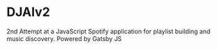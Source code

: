 # DJAIv2
2nd Attempt at a JavaScript Spotify application for playlist building and music discovery. Powered by Gatsby JS

